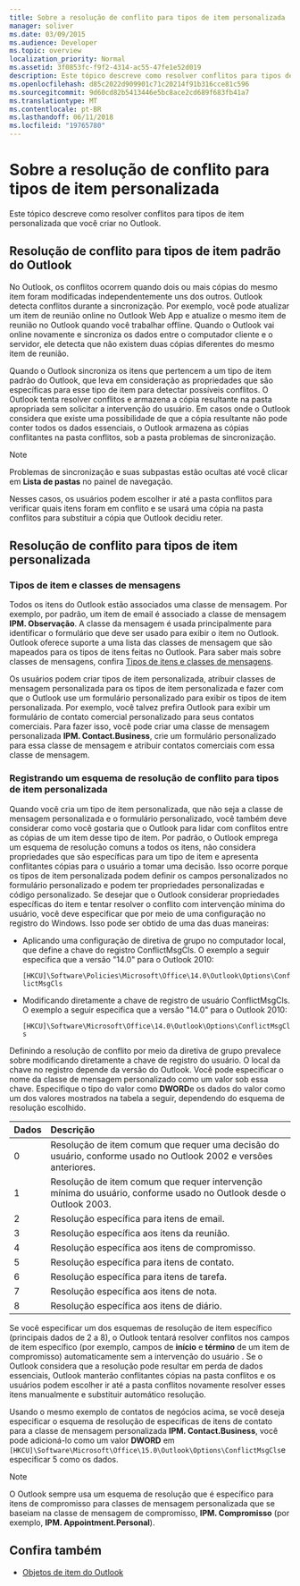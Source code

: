```yaml
---
title: Sobre a resolução de conflito para tipos de item personalizada
manager: soliver
ms.date: 03/09/2015
ms.audience: Developer
ms.topic: overview
localization_priority: Normal
ms.assetid: 3f0853fc-f9f2-4314-ac55-47fe1e52d019
description: Este tópico descreve como resolver conflitos para tipos de item personalizada que você criar no Outlook.
ms.openlocfilehash: d85c2022d909901c71c20214f91b316cce81c596
ms.sourcegitcommit: 9d60cd82b5413446e5bc8ace2cd689f683fb41a7
ms.translationtype: MT
ms.contentlocale: pt-BR
ms.lasthandoff: 06/11/2018
ms.locfileid: "19765780"
---
```

# <a name="about-conflict-resolution-for-custom-item-types"></a>Sobre a resolução de conflito para tipos de item personalizada

Este tópico descreve como resolver conflitos para tipos de item personalizada que você criar no Outlook.
  
## <a name="conflict-resolution-for-standard-outlook-item-types"></a>Resolução de conflito para tipos de item padrão do Outlook

No Outlook, os conflitos ocorrem quando dois ou mais cópias do mesmo item foram modificadas independentemente uns dos outros. Outlook detecta conflitos durante a sincronização. Por exemplo, você pode atualizar um item de reunião online no Outlook Web App e atualize o mesmo item de reunião no Outlook quando você trabalhar offline. Quando o Outlook vai online novamente e sincroniza os dados entre o computador cliente e o servidor, ele detecta que não existem duas cópias diferentes do mesmo item de reunião.
  
Quando o Outlook sincroniza os itens que pertencem a um tipo de item padrão do Outlook, que leva em consideração as propriedades que são específicas para esse tipo de item para detectar possíveis conflitos. O Outlook tenta resolver conflitos e armazena a cópia resultante na pasta apropriada sem solicitar a intervenção do usuário. Em casos onde o Outlook considera que existe uma possibilidade de que a cópia resultante não pode conter todos os dados essenciais, o Outlook armazena as cópias conflitantes na pasta conflitos, sob a pasta problemas de sincronização. 
  
> [!NOTE]
> Problemas de sincronização e suas subpastas estão ocultas até você clicar em **Lista de pastas** no painel de navegação. 
  
Nesses casos, os usuários podem escolher ir até a pasta conflitos para verificar quais itens foram em conflito e se usará uma cópia na pasta conflitos para substituir a cópia que Outlook decidiu reter.
  
## <a name="conflict-resolution-for-custom-item-types"></a>Resolução de conflito para tipos de item personalizada

### <a name="item-types-and-message-classes"></a>Tipos de item e classes de mensagens
  
Todos os itens do Outlook estão associados uma classe de mensagem. Por exemplo, por padrão, um item de email é associado a classe de mensagem **IPM. Observação**. A classe da mensagem é usada principalmente para identificar o formulário que deve ser usado para exibir o item no Outlook. Outlook oferece suporte a uma lista das classes de mensagem que são mapeados para os tipos de itens feitas no Outlook. Para saber mais sobre classes de mensagens, confira [Tipos de itens e classes de mensagens](http://msdn.microsoft.com/library/15b709cc-7486-b6c7-88a3-4a4d8e0ab292%28Office.15%29.aspx). 
  
Os usuários podem criar tipos de item personalizada, atribuir classes de mensagem personalizada para os tipos de item personalizada e fazer com que o Outlook use um formulário personalizado para exibir os tipos de item personalizada. Por exemplo, você talvez prefira Outlook para exibir um formulário de contato comercial personalizado para seus contatos comerciais. Para fazer isso, você pode criar uma classe de mensagem personalizada **IPM. Contact.Business**, crie um formulário personalizado para essa classe de mensagem e atribuir contatos comerciais com essa classe de mensagem. 
  
### <a name="registering-a-conflict-resolution-scheme-for-custom-item-types"></a>Registrando um esquema de resolução de conflito para tipos de item personalizada
  
Quando você cria um tipo de item personalizada, que não seja a classe de mensagem personalizada e o formulário personalizado, você também deve considerar como você gostaria que o Outlook para lidar com conflitos entre as cópias de um item desse tipo de item. Por padrão, o Outlook emprega um esquema de resolução comuns a todos os itens, não considera propriedades que são específicas para um tipo de item e apresenta conflitantes cópias para o usuário a tomar uma decisão. Isso ocorre porque os tipos de item personalizada podem definir os campos personalizados no formulário personalizado e podem ter propriedades personalizadas e código personalizado. Se desejar que o Outlook considerar propriedades específicas do item e tentar resolver o conflito com intervenção mínima do usuário, você deve especificar que por meio de uma configuração no registro do Windows. Isso pode ser obtido de uma das duas maneiras: 
  
- Aplicando uma configuração de diretiva de grupo no computador local, que define a chave do registro ConflictMsgCls. O exemplo a seguir especifica que a versão "14.0" para o Outlook 2010: 
  
   `[HKCU]\Software\Policies\Microsoft\Office\14.0\Outlook\Options\ConflictMsgCls`
    
- Modificando diretamente a chave de registro de usuário ConflictMsgCls. O exemplo a seguir especifica que a versão "14.0" para o Outlook 2010: 
  
   `[HKCU]\Software\Microsoft\Office\14.0\Outlook\Options\ConflictMsgCls`
    
Definindo a resolução de conflito por meio da diretiva de grupo prevalece sobre modificando diretamente a chave de registro do usuário. O local da chave no registro depende da versão do Outlook. Você pode especificar o nome da classe de mensagem personalizado como um valor sob essa chave. Especifique o tipo do valor como **DWORD**e os dados do valor como um dos valores mostrados na tabela a seguir, dependendo do esquema de resolução escolhido. 
  
|Dados  | Descrição  |
|:-----|:-----|
|0  <br/> |Resolução de item comum que requer uma decisão do usuário, conforme usado no Outlook 2002 e versões anteriores.  <br/> |
|1  <br/> |Resolução de item comum que requer intervenção mínima do usuário, conforme usado no Outlook desde o Outlook 2003.  <br/> |
|2  <br/> |Resolução específica para itens de email.  <br/> |
|3  <br/> |Resolução específica aos itens da reunião.  <br/> |
|4  <br/> |Resolução específica aos itens de compromisso.  <br/> |
|5  <br/> |Resolução específica para itens de contato.  <br/> |
|6  <br/> |Resolução específica para itens de tarefa.  <br/> |
|7  <br/> |Resolução específica aos itens de nota.  <br/> |
|8  <br/> |Resolução específica aos itens de diário.  <br/> |
   
Se você especificar um dos esquemas de resolução de item específico (principais dados de 2 a 8), o Outlook tentará resolver conflitos nos campos de item específico (por exemplo, campos de **início** e **término** de um item de compromisso) automaticamente sem a intervenção do usuário . Se o Outlook considera que a resolução pode resultar em perda de dados essenciais, Outlook manterão conflitantes cópias na pasta conflitos e os usuários podem escolher ir até a pasta conflitos novamente resolver esses itens manualmente e substituir automático resolução. 
  
Usando o mesmo exemplo de contatos de negócios acima, se você deseja especificar o esquema de resolução de específicas de itens de contato para a classe de mensagem personalizada **IPM. Contact.Business**, você pode adicioná-lo como um valor **DWORD** em `[HKCU]\Software\Microsoft\Office\15.0\Outlook\Options\ConflictMsgCls`e especificar 5 como os dados. 
  
> [!NOTE]
> O Outlook sempre usa um esquema de resolução que é específico para itens de compromisso para classes de mensagem personalizada que se baseiam na classe de mensagem de compromisso, **IPM. Compromisso** (por exemplo, **IPM. Appointment.Personal**). 
  
## <a name="see-also"></a>Confira também

- [Objetos de item do Outlook](http://msdn.microsoft.com/library/6ea4babf-facf-4018-ef5a-4a484e55153a%28Office.15%29.aspx)

